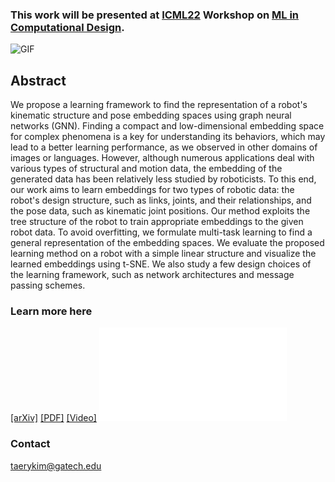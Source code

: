 ### This work will be presented at [ICML22](icml.cc) Workshop on [ML in Computational Design](http://mlcompdesign.github.io/).
![GIF](/mlcd22-gnn4robots/docs/assets/gnn4robots-icml22mlcd.gif)

## Abstract
We propose a learning framework to find the representation of a robot's kinematic structure and pose embedding spaces using graph neural networks (GNN). Finding a compact and low-dimensional embedding space for complex phenomena is a key for understanding its behaviors, which may lead to a better learning performance, as we observed in other domains of images or languages. However, although numerous applications deal with various types of structural and motion data, the embedding of the generated data has been relatively less studied by roboticists. To this end, our work aims to learn embeddings for two types of robotic data: the robot's design structure, such as links, joints, and their relationships, and the pose data, such as kinematic joint positions. Our method exploits the tree structure of the robot to train appropriate embeddings to the given robot data. To avoid overfitting, we formulate multi-task learning to find a general representation of the embedding spaces. We evaluate the proposed learning method on a robot with a simple linear structure and visualize the learned embeddings using t-SNE. We also study a few design choices of the learning framework, such as network architectures and message passing schemes.

### Learn more here
[\[arXiv\]](https://arxiv.org/abs/2109.07543)
[\[PDF\]](/mlcd22-gnn4robots/docs/assets/gnn4robots-icml22mlcd.pdf)
[\[Video\]](/mlcd22-gnn4robots/docs/assets/icml22-mlcd-gnnrobot.mp4)
![\[Poster\]](/mlcd22-gnn4robots/docs/assets/gnn4robots-icml22mlcd-poster.pdf)

### Contact
[taerykim@gatech.edu](mailto:taerykim@gatech.edu)
